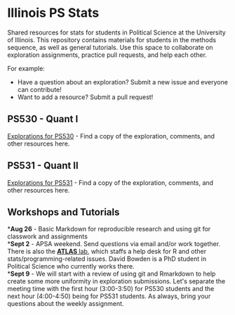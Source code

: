 # Illinois PS Stats
Shared resources for stats for students in Political Science at the University of Illinois. This repository contains materials for students in the methods sequence, as well as general tutorials. Use this space to collaborate on exploration assignments, practice pull requests, and help each other.  

For example:  
- Have a question about an exploration? Submit a new issue and everyone can contribute!  
- Want to add a resource? Submit a pull request!

## PS530 - Quant I
[Explorations for PS530](ps530/) - Find a copy of the exploration, comments, and other resources here.  

## PS531 - Quant II
[Explorations for PS531](ps531/) - Find a copy of the exploration, comments, and other resources here.  

## Workshops and Tutorials
*__Aug 26__ - Basic Markdown for reproducible research and using git for classwork and assignments  
*__Sept 2__ - APSA weekend. Send questions via email and/or work together. There is also the [**ATLAS** lab][atlas], which staffs a help desk for R and other stats/programming-related issues. David Bowden is a PhD student in Political Science who currently works there.  
*__Sept 9__ - We will start with a review of using git and Rmarkdown to help create some more uniformity in exploration submissions. Let's separate the meeting time with the first hour (3:00-3:50) for PS530 students and the next hour (4:00-4:50) being for PS531 students. As always, bring your questions about the weekly assignment.  

<!-- Links -->
[atlas]: http://www.atlas.illinois.edu/services/stats/consulting/
